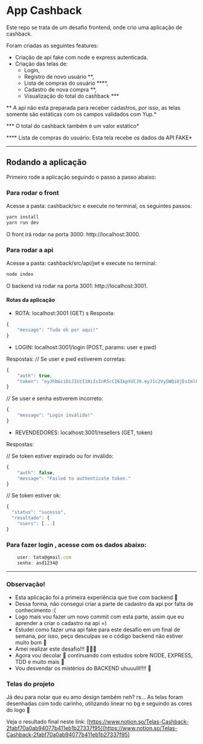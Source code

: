 # App Cashback

Este repo se trata de um desafio frontend, onde crio uma aplicação de cashback. 

Foram criadas as seguintes features: 

- Criação de api fake com node e express autenticada. 
- Criação das telas de: 
    - Login, 
    - Registro de novo usuário **, 
    - Lista de compras do usuário ****,
    - Cadastro de nova compra **,
    - Visualização do total do cashback ***


** A api não esta preparada para receber cadastros, por isso, as telas somente são estáticas com os campos validados com Yup.*

*** O total do cashback também é um valor estático*

**** Lista de compras do usuário: Esta tela recebe os dados da API FAKE*

---

## Rodando a aplicação
Primeiro rode a aplicação seguindo o passo a passo abaixo: 

### Para rodar o front
Acesse a pasta: cashback/src e execute no terminal, os seguintes passos: 

```jsx
yarn install
yarn run dev
```

O front irá rodar na porta 3000: http://localhost:3000.


### Para rodar a api
Acesse a pasta: cashback/src/api/jwt e execute no terminal: 
```jsx
node index
```

O backend irá rodar na porta 3001: http://localhost:3001.


#### Rotas da aplicação

- ROTA: localhost:3001 (GET)
s
Resposta: 
```jsx
{
    "message": "Tudo ok por aqui!"
}
```

- LOGIN: localhost:3001/login (POST, params: user e pwd)

Respostas:
// Se user e pwd estiverem corretas:
```jsx
{
    "auth": true,
    "token": "eyJhbGciOiJIUzI1NiIsInR5cCI6IkpXVCJ9.eyJ1c2VySWQiOjEsImlhdCI6MTYxMDMwMzQ4MiwiZXhwIjoxNjEwMzAzNzgyfQ.y0yAk-2FvKSsetpUlP_zqbfr8QE4TLUfzyasB4pIWNg"
}
```

// Se user e senha estiverem incorreto: 
```jsx
{
    "message": "Login inválido!"
}
```

- REVENDEDORES: localhost:3001/resellers (GET, token)

Respostas: 

// Se token estiver expirado ou for inválido: 
```jsx
{
    "auth": false,
    "message": "Failed to authenticate token."
}
```


// Se token estiver ok:
```jsx
{
  "status": "sucesso",
  "resultado": {
    "users": [...]
}
```

### Para fazer login , acesse com os dados abaixo: 

```jsx
    user: tata@gmail.com
    senha: asd1234@
```

---

### Observação!

- Esta aplicação foi a primeira experiência que tive com backend 🤗
- Dessa forma, não consegui criar a parte de cadastro da api por falta de conhecimento :(
- Logo mais vou fazer um novo commit com esta parte, assim que eu aprender a criar o cadastro na api =) 
- Estudei como fazer uma api fake para este desafio em um final de semana, por isso, peço desculpas se o código backend não estiver muito bom 🙈
- Amei realizar este desafio!!! 👩‍💻💙
- Agora vou decolar 🚀  continuando com estudos sobre NODE, EXPRESS, TDD e muito mais 🤗
- Vou desvendar os mistérios do BACKEND uhuuulll!!!! 🚀


### Telas do projeto

Já deu para notar que eu amo design também neh? rs...
As telas foram desenhadas com todo carinho, utilizando linear no bg e seguindo as cores do logo 💙

Veja o resultado final neste link: [https://www.notion.so/Telas-Cashback-2fabf70a0ab94077b411eb1b27337f95](https://www.notion.so/Telas-Cashback-2fabf70a0ab94077b411eb1b27337f95)